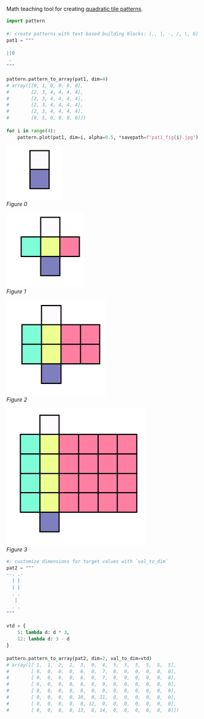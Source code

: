 Math teaching tool for creating [quadratic tile patterns](https://tasks.illustrativemathematics.org/content-standards/tasks/2121).

```python
import pattern

#: create patterns with text-based building blocks: (., |, -, /, \, O)
pat1 = """
 .
||O
 .
"""

pattern.pattern_to_array(pat1, dim=4)
# array([[0, 1, 0, 0, 0, 0],
#        [2, 3, 4, 4, 4, 4],
#        [2, 3, 4, 4, 4, 4],
#        [2, 3, 4, 4, 4, 4],
#        [2, 3, 4, 4, 4, 4],
#        [0, 5, 0, 0, 0, 0]])

for i in range(4):
    pattern.plot(pat1, dim=i, alpha=0.5, *savepath=f"pat1_fig{i}.jpg")
```
![Fig0](./images/pat1_fig0.png)  
_Figure 0_

![Fig1](./images/pat1_fig1.png)  
_Figure 1_

![Fig2](./images/pat1_fig2.png)  
_Figure 2_

![Fig3](./images/pat1_fig3.png)  
_Figure 3_

```python
#: customize dimensions for target values with `val_to_dim`
pat2 = """
--. .-
  | |
  | |
  . .
   |
  . .
"""

vtd = {
    5: lambda d: d * 3, 
    12: lambda d: 3 - d
}

pattern.pattern_to_array(pat2, dim=2, val_to_dim=vtd)
# array([[ 1,  1,  2,  2,  3,  0,  4,  5,  5,  5,  5,  5,  5],
#        [ 0,  0,  0,  0,  6,  0,  7,  0,  0,  0,  0,  0,  0],
#        [ 0,  0,  0,  0,  6,  0,  7,  0,  0,  0,  0,  0,  0],
#        [ 0,  0,  0,  0,  8,  0,  9,  0,  0,  0,  0,  0,  0],
#        [ 0,  0,  0,  0,  8,  0,  9,  0,  0,  0,  0,  0,  0],
#        [ 0,  0,  0,  0, 10,  0, 11,  0,  0,  0,  0,  0,  0],
#        [ 0,  0,  0,  0,  0, 12,  0,  0,  0,  0,  0,  0,  0],
#        [ 0,  0,  0,  0, 13,  0, 14,  0,  0,  0,  0,  0,  0]])
```
